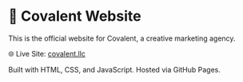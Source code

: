 # 🚀 Covalent Website

This is the official website for Covalent, a creative marketing agency.

🌐 Live Site: [covalent.llc](https://covalent.llc)

Built with HTML, CSS, and JavaScript. Hosted via GitHub Pages.
